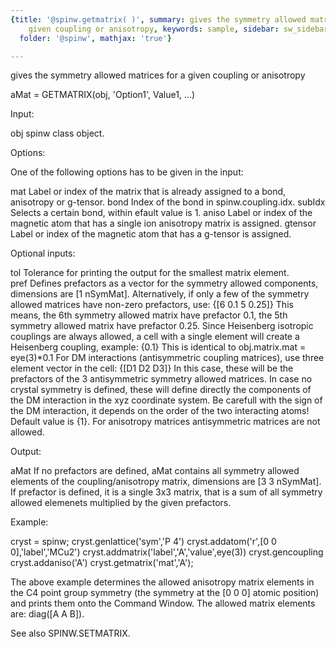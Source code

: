 ```yaml
---
{title: '@spinw.getmatrix( )', summary: gives the symmetry allowed matrices for a
    given coupling or anisotropy, keywords: sample, sidebar: sw_sidebar, permalink: spinw_getmatrix.html,
  folder: '@spinw', mathjax: 'true'}

---
```

gives the symmetry allowed matrices for a given coupling or anisotropy
 
aMat = GETMATRIX(obj, 'Option1', Value1, ...)
 
Input:
 
obj           spinw class object.
 
Options:
 
One of the following options has to be given in the input:
 
mat           Label or index of the matrix that is already assigned to
              a bond, anisotropy or g-tensor.
bond          Index of the bond in spinw.coupling.idx.
subIdx        Selects a certain bond, within efault value is 1.
aniso         Label or index of the magnetic atom that has a single ion
              anisotropy matrix is assigned.
gtensor       Label or index of the magnetic atom that has a g-tensor is 
              assigned.
 
Optional inputs:
 
tol       Tolerance for printing the output for the smallest matrix
          element.    
pref      Defines prefactors as a vector for the symmetry allowed
          components, dimensions are [1 nSymMat]. Alternatively, if only
          a few of the symmetry allowed matrices have non-zero
          prefactors, use:
              {[6 0.1 5 0.25]}
          This means, the 6th symmetry allowed matrix have prefactor 0.1,
          the 5th symmetry allowed matrix have prefactor 0.25. Since
          Heisenberg isotropic couplings are always allowed, a cell with
          a single element will create a Heisenberg coupling, example:
              {0.1}
          This is identical to obj.matrix.mat = eye(3)*0.1
          For DM interactions (antisymmetric coupling matrices), use
          three element vector in the cell:
              {[D1 D2 D3]}
          In this case, these will be the prefactors of the 3
          antisymmetric symmetry allowed matrices. In case no crystal
          symmetry is defined, these will define directly the components
          of the  DM interaction in the xyz coordinate system. Be
          carefull with the sign of the DM interaction, it depends on the
          order of the two interacting atoms! Default value is {1}.
          For anisotropy matrices antisymmetric matrices are not allowed.
 
Output:
 
aMat      If no prefactors are defined, aMat contains all symmetry
          allowed elements of the coupling/anisotropy matrix, dimensions
          are [3 3 nSymMat]. If prefactor is defined, it is a single 3x3
          matrix, that is a sum of all symmetry allowed elemenets
          multiplied by the given prefactors.
 
Example:
 
cryst = spinw;
cryst.genlattice('sym','P 4')
cryst.addatom('r',[0 0 0],'label','MCu2')
cryst.addmatrix('label','A','value',eye(3))
cryst.gencoupling
cryst.addaniso('A')
cryst.getmatrix('mat','A');
 
The above example determines the allowed anisotropy matrix elements in
the C4 point group symmetry (the symmetry at the [0 0 0] atomic
position) and prints them onto the Command Window. The allowed matrix
elements are: diag([A A B]).
 
See also SPINW.SETMATRIX.
 

